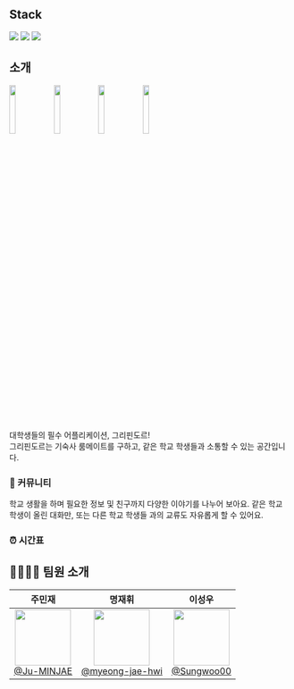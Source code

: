## Stack
<p>
  <img src="https://img.shields.io/badge/vue.js-4FC08D?style=for-the-badge&logo=vue.js&logoColor=ffffff"/> 
  <img src="https://img.shields.io/badge/firebase-DD2C00?style=for-the-badge&logo=firebase&logoColor=ffffff"/>
  <img src="https://img.shields.io/badge/PWA-5A0FC8?style=for-the-badge&logo=pwa&logoColor=ffffff"/>
</p>

## 소개
<img width="15%" src="https://github.com/user-attachments/assets/cc374e8f-3ead-4359-a2ec-154b17c60273"/>
<img width="15%" src="https://github.com/user-attachments/assets/23e2dee3-451a-4602-add0-61b16519e8f8"/>
<img width="15%" src="https://github.com/user-attachments/assets/e3487b0a-a43b-491b-b2a8-4f09e6ea7f9b"/>
<img width="15%" src="https://github.com/user-attachments/assets/5131bcec-2131-4358-b329-111bb0628e72"/> <br><br>

대학생들의 필수 어플리케이션, 그리핀도르! <br>
그리핀도르는 기숙사 룸메이트를 구하고, 같은 학교 학생들과 소통할 수 있는 공간입니다. 

### 💬 커뮤니티 
학교 생활을 하며 필요한 정보 및 친구까지 다양한 이야기를 나누어 보아요. 같은 학교 학생이 올린 대화만, 또는 다른 학교 학생들 과의 교류도 자유롭게 할 수 있어요. 

### ⏰ 시간표


## 👨‍👩‍👧‍👦 팀원 소개
| **주민재** | **명재휘** | **이성우** | 
| :------: | :------: | :------: |
| [<img src="https://avatars.githubusercontent.com/u/145652237?v=4" height=100 width=100> <br/> @Ju-MINJAE](https://github.com/Ju-MINJAE) | [<img src="https://avatars.githubusercontent.com/u/72872676?v=4" height=100 width=100> <br/> @myeong-jae-hwi](https://github.com/myeong-jae-hwi) |[<img src="https://avatars.githubusercontent.com/u/131874861?v=4" height=100 width=100> <br/> @Sungwoo00](https://github.com/Sungwoo00) |

